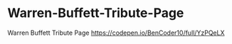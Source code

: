 # Warren-Buffett-Tribute-Page
Warren Buffett Tribute Page
https://codepen.io/BenCoder10/full/YzPQeLX
